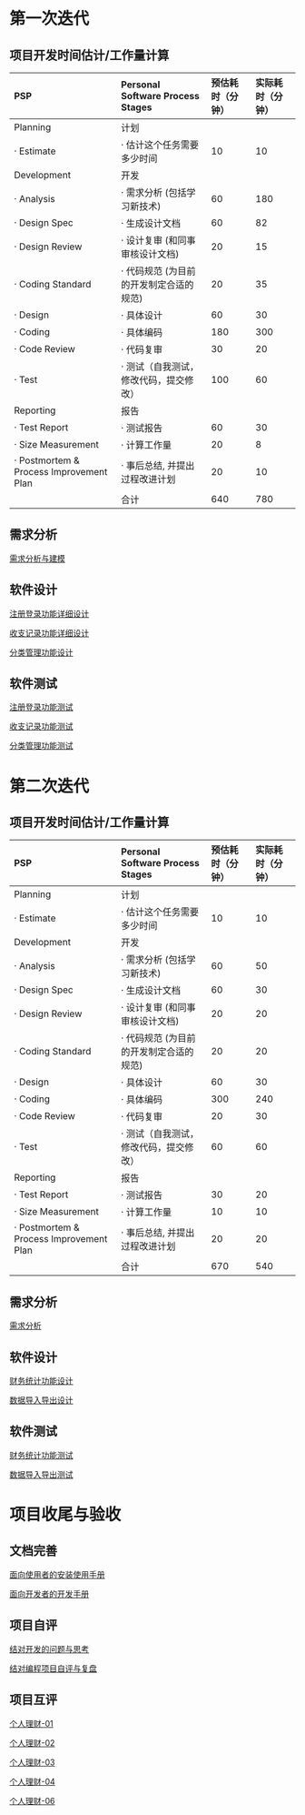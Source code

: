 # 第一次迭代

## 项目开发时间估计/工作量计算

| PSP                                     | Personal Software Process Stages | 预估耗时（分钟） | 实际耗时（分钟） |
|:----------------------------------------|:---------------------------------|:---------|:---------|
| Planning                                | 计划                               |          |          |
| · Estimate                              | · 估计这个任务需要多少时间                   | 10       | 10       |
| Development                             | 开发                               |          |          |
| · Analysis                              | · 需求分析 (包括学习新技术)                 | 60       | 180      |
| · Design Spec                           | · 生成设计文档                         | 60       | 82       |
| · Design Review                         | · 设计复审 (和同事审核设计文档)               | 20       | 15       |
| · Coding Standard                       | · 代码规范 (为目前的开发制定合适的规范)           | 20       | 35       |
| · Design                                | · 具体设计                           | 60       | 30       |
| · Coding                                | · 具体编码                           | 180      | 300      |
| · Code Review                           | · 代码复审                           | 30       | 20       |
| · Test                                  | · 测试（自我测试，修改代码，提交修改）             | 100      | 60       |
| Reporting                               | 报告                               |          |          |
| · Test Report                           | · 测试报告                           | 60       | 30       |
| · Size Measurement                      | · 计算工作量                          | 20       | 8        |
| · Postmortem & Process Improvement Plan | · 事后总结, 并提出过程改进计划                | 20       | 10       |
|                                         | 合计                               | 640      | 780      |

## 需求分析

[需求分析与建模](https://se.bitcs.net.cn/se2024/finance/finance-05/-/wikis/第一次迭代/需求分析与建模)

## 软件设计

[注册登录功能详细设计](https://se.bitcs.net.cn/se2024/finance/finance-05/-/wikis/第一次迭代/注册登录功能详细设计)

[收支记录功能详细设计](https://se.bitcs.net.cn/se2024/finance/finance-05/-/wikis/第一次迭代/收支记录功能详细设计)

[分类管理功能设计](https://se.bitcs.net.cn/se2024/finance/finance-05/-/wikis/第一次迭代/分类管理功能设计)

## 软件测试

[注册登录功能测试](https://se.bitcs.net.cn/se2024/finance/finance-05/-/wikis/第一次迭代/注册登录功能测试)

[收支记录功能测试](https://se.bitcs.net.cn/se2024/finance/finance-05/-/wikis/第一次迭代/收支记录功能测试)

[分类管理功能测试](https://se.bitcs.net.cn/se2024/finance/finance-05/-/wikis/第一次迭代/分类管理功能测试)

# 第二次迭代

## 项目开发时间估计/工作量计算

| PSP                                     | Personal Software Process Stages | 预估耗时（分钟） | 实际耗时（分钟） |
|:----------------------------------------|:---------------------------------|:---------|:---------|
| Planning                                | 计划                               |          |          |
| · Estimate                              | · 估计这个任务需要多少时间                   | 10       | 10       |
| Development                             | 开发                               |          |          |
| · Analysis                              | · 需求分析 (包括学习新技术)                 | 60       | 50       |
| · Design Spec                           | · 生成设计文档                         | 60       | 30       |
| · Design Review                         | · 设计复审 (和同事审核设计文档)               | 20       | 20       |
| · Coding Standard                       | · 代码规范 (为目前的开发制定合适的规范)           | 20       | 20       |
| · Design                                | · 具体设计                           | 60       | 30       |
| · Coding                                | · 具体编码                           | 300      | 240      |
| · Code Review                           | · 代码复审                           | 20       | 30       |
| · Test                                  | · 测试（自我测试，修改代码，提交修改）             | 60       | 60       |
| Reporting                               | 报告                               |          |          |
| · Test Report                           | · 测试报告                           | 30       | 20       |
| · Size Measurement                      | · 计算工作量                          | 10       | 10       |
| · Postmortem & Process Improvement Plan | · 事后总结, 并提出过程改进计划                | 20       | 20       |
|                                         | 合计                               | 670      | 540      |

## 需求分析

[需求分析](https://se.bitcs.net.cn/se2024/finance/finance-05/-/wikis/第二次迭代/需求分析)

## 软件设计

[财务统计功能设计](https://se.bitcs.net.cn/se2024/finance/finance-05/-/wikis/第二次迭代/财务统计功能设计)

[数据导入导出设计](https://se.bitcs.net.cn/se2024/finance/finance-05/-/wikis/第二次迭代/数据导入导出设计)

## 软件测试

[财务统计功能测试](https://se.bitcs.net.cn/se2024/finance/finance-05/-/wikis/第二次迭代/财务统计功能测试)

[数据导入导出测试](https://se.bitcs.net.cn/se2024/finance/finance-05/-/wikis/第二次迭代/数据导入导出测试)

# 项目收尾与验收

## 文档完善

[面向使用者的安装使用手册](https://se.bitcs.net.cn/se2024/finance/finance-05/-/wikis/项目收尾与验收/文档完善/面向使用者的安装使用手册)

[面向开发者的开发手册](https://se.bitcs.net.cn/se2024/finance/finance-05/-/wikis/项目收尾与验收/文档完善/面向开发者的开发手册)

## 项目自评

[结对开发的问题与思考](https://se.bitcs.net.cn/se2024/finance/finance-05/-/wikis/项目收尾与验收/项目自评/结对开发的问题与思考)

[结对编程项目自评与复盘](https://se.bitcs.net.cn/se2024/finance/finance-05/-/wikis/项目收尾与验收/项目自评/结对编程项目自评与复盘)

## 项目互评

[个人理财-01](https://se.bitcs.net.cn/se2024/finance/finance-05/-/wikis/项目互评/个人理财-01)

[个人理财-02](https://se.bitcs.net.cn/se2024/finance/finance-05/-/wikis/项目互评/个人理财-02)

[个人理财-03](https://se.bitcs.net.cn/se2024/finance/finance-05/-/wikis/项目互评/个人理财-03)

[个人理财-04](https://se.bitcs.net.cn/se2024/finance/finance-05/-/wikis/项目互评/个人理财-04)

[个人理财-06](https://se.bitcs.net.cn/se2024/finance/finance-05/-/wikis/项目互评/个人理财-06)